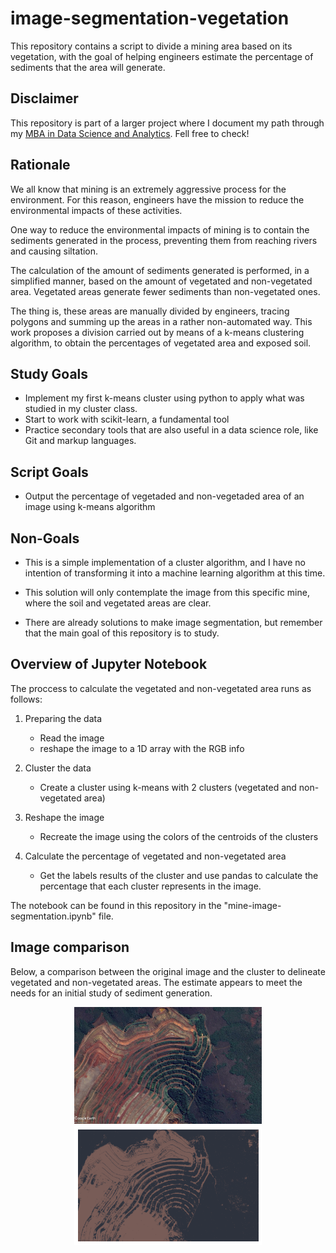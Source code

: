 # image-segmentation-vegetation
This repository contains a script to divide a mining area based on its vegetation, with the goal of helping engineers estimate the percentage of sediments that the area will generate.

## Disclaimer
This repository is part of a larger project where I document my path through my [MBA in Data Science and Analytics](https://github.com/marcuszucareli/MBA). Fell free to check!

## Rationale
We all know that mining is an extremely aggressive process for the environment. For this reason, engineers have the mission to reduce the environmental impacts of these activities.

One way to reduce the environmental impacts of mining is to contain the sediments generated in the process, preventing them from reaching rivers and causing siltation.

The calculation of the amount of sediments generated is performed, in a simplified manner, based on the amount of vegetated and non-vegetated area. Vegetated areas generate fewer sediments than non-vegetated ones.

The thing is, these areas are manually divided by engineers, tracing polygons and summing up the areas in a rather non-automated way. This work proposes a division carried out by means of a k-means clustering algorithm, to obtain the percentages of vegetated area and exposed soil.

## Study Goals
- Implement my first k-means cluster using python to apply what was studied in my cluster class.
- Start to work with scikit-learn, a fundamental tool
- Practice secondary tools that are also useful in a data science role, like Git and markup languages.

## Script Goals
- Output the percentage of vegetaded and non-vegetaded area of an image using k-means algorithm

## Non-Goals
- This is a simple implementation of a cluster algorithm, and I have no intention of transforming it into a machine learning algorithm at this time.

- This solution will only contemplate the image from this specific mine, where the soil and vegetated areas are clear.

- There are already solutions to make image segmentation, but remember that the main goal of this repository is to study.

## Overview of Jupyter Notebook
The proccess to calculate the vegetated and non-vegetated area runs as follows:
1. Preparing the data
    - Read the image
    - reshape the image to a 1D array with the RGB info

2. Cluster the data
    - Create a cluster using k-means with 2 clusters (vegetated and non-vegetated area)

3. Reshape the image
    - Recreate the image using the colors of the centroids of the clusters

4. Calculate the percentage of vegetated and non-vegetated area
    - Get the labels results of the cluster and use pandas to calculate the percentage that each cluster represents in the image.

The notebook can be found in this repository in the "mine-image-segmentation.ipynb" file.

## Image comparison
Below, a comparison between the original image and the cluster to delineate vegetated and non-vegetated areas. The estimate appears to meet the needs for an initial study of sediment generation.

<p align="center">
  <img src="mine_section.jpg" alt="Descrição da Imagem 1" width="300" />
  <img src="mine_cluster.png" alt="Descrição da Imagem 2" width="300" />
</p>
